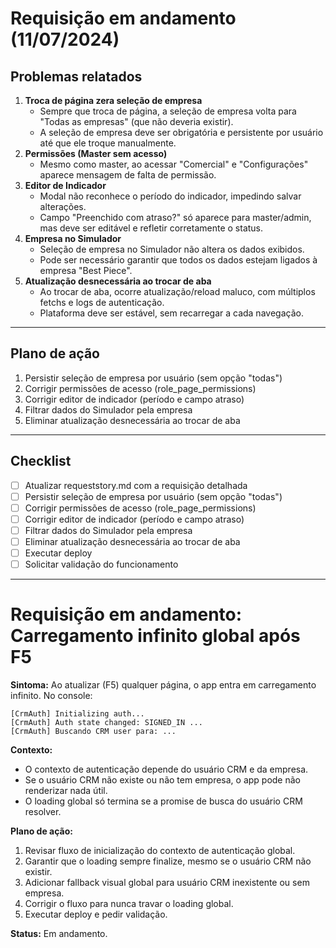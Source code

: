 # Requisição em andamento (11/07/2024)

## Problemas relatados

1. **Troca de página zera seleção de empresa**
   - Sempre que troca de página, a seleção de empresa volta para "Todas as empresas" (que não deveria existir).
   - A seleção de empresa deve ser obrigatória e persistente por usuário até que ele troque manualmente.
2. **Permissões (Master sem acesso)**
   - Mesmo como master, ao acessar "Comercial" e "Configurações" aparece mensagem de falta de permissão.
3. **Editor de Indicador**
   - Modal não reconhece o período do indicador, impedindo salvar alterações.
   - Campo "Preenchido com atraso?" só aparece para master/admin, mas deve ser editável e refletir corretamente o status.
4. **Empresa no Simulador**
   - Seleção de empresa no Simulador não altera os dados exibidos.
   - Pode ser necessário garantir que todos os dados estejam ligados à empresa "Best Piece".
5. **Atualização desnecessária ao trocar de aba**
   - Ao trocar de aba, ocorre atualização/reload maluco, com múltiplos fetchs e logs de autenticação.
   - Plataforma deve ser estável, sem recarregar a cada navegação.

---

## Plano de ação

1. Persistir seleção de empresa por usuário (sem opção "todas")
2. Corrigir permissões de acesso (role_page_permissions)
3. Corrigir editor de indicador (período e campo atraso)
4. Filtrar dados do Simulador pela empresa
5. Eliminar atualização desnecessária ao trocar de aba

---

## Checklist

- [ ] Atualizar requeststory.md com a requisição detalhada
- [ ] Persistir seleção de empresa por usuário (sem opção "todas")
- [ ] Corrigir permissões de acesso (role_page_permissions)
- [ ] Corrigir editor de indicador (período e campo atraso)
- [ ] Filtrar dados do Simulador pela empresa
- [ ] Eliminar atualização desnecessária ao trocar de aba
- [ ] Executar deploy
- [ ] Solicitar validação do funcionamento 

---

# Requisição em andamento: Carregamento infinito global após F5

**Sintoma:** Ao atualizar (F5) qualquer página, o app entra em carregamento infinito. No console:
```
[CrmAuth] Initializing auth...
[CrmAuth] Auth state changed: SIGNED_IN ...
[CrmAuth] Buscando CRM user para: ...
```

**Contexto:**
- O contexto de autenticação depende do usuário CRM e da empresa.
- Se o usuário CRM não existe ou não tem empresa, o app pode não renderizar nada útil.
- O loading global só termina se a promise de busca do usuário CRM resolver.

**Plano de ação:**
1. Revisar fluxo de inicialização do contexto de autenticação global.
2. Garantir que o loading sempre finalize, mesmo se o usuário CRM não existir.
3. Adicionar fallback visual global para usuário CRM inexistente ou sem empresa.
4. Corrigir o fluxo para nunca travar o loading global.
5. Executar deploy e pedir validação.

**Status:** Em andamento. 